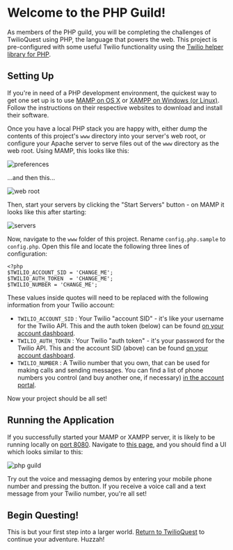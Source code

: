 # Welcome to the PHP Guild!

As members of the PHP guild, you will be completing the challenges of TwilioQuest using PHP, the language that powers the web.  This project is pre-configured with some useful Twilio functionality using the [Twilio helper library for PHP](https://github.com/twilio/twilio-php).

## Setting Up
If you're in need of a PHP development environment, the quickest way to get one set up is to use [MAMP on OS X](http://www.mamp.info/en/index.html) or [XAMPP on Windows (or Linux)](http://www.apachefriends.org/en/xampp-windows.html).  Follow the instructions on their respective websites to download and install their software.

Once you have a local PHP stack you are happy with, either dump the contents of this project's `www` directory into your server's web root, or configure your Apache server to serve files out of the `www` directory as the web root.  Using MAMP, this looks like this:

![preferences](http://demo.kevinwhinnery.com/upload/MAMP-20130827-143058.png)

...and then this...

![web root](http://demo.kevinwhinnery.com/upload/MAMP-20130827-143227.png)

Then, start your servers by clicking the "Start Servers" button - on MAMP it looks like this after starting:

![servers](http://demo.kevinwhinnery.com/upload/MAMP-20130827-143407.png)

Now, navigate to the `www` folder of this project.  Rename `config.php.sample` to `config.php`.  Open this file and locate the following three lines of configuration:

    <?php
    $TWILIO_ACCOUNT_SID = 'CHANGE_ME';
    $TWILIO_AUTH_TOKEN  = 'CHANGE_ME';
    $TWILIO_NUMBER = 'CHANGE_ME';

These values inside quotes will need to be replaced with the following information from your Twilio account:

* `TWILIO_ACCOUNT_SID` : Your Twilio "account SID" - it's like your username for the Twilio API.  This and the auth token (below) can be found [on your account dashboard](https://www.twilio.com/user/account).
* `TWILIO_AUTH_TOKEN` : Your Twilio "auth token" - it's your password for the Twilio API.  This and the account SID (above) can be found [on your account dashboard](https://www.twilio.com/user/account).
* `TWILIO_NUMBER` : A Twilio number that you own, that can be used for making calls and sending messages.  You can find a list of phone numbers you control (and buy another one, if necessary) [in the account portal](https://www.twilio.com/user/account/phone-numbers/incoming).

Now your project should be all set!

## Running the Application

If you successfully started your MAMP or XAMPP server, it is likely to be running locally on [port 8080](http://localhost:8080/).  Navigate to [this page](http://localhost:8080/), and you should find a UI which looks similar to this:

![php guild](http://demo.kevinwhinnery.com/upload/Welcome_to_the_PHP_Guild%21-20130827-143920.png)

Try out the voice and messaging demos by entering your mobile phone number and pressing the button.  If you receive a voice call and a text message from your Twilio number, you're all set!

## Begin Questing!
This is but your first step into a larger world.  [Return to TwilioQuest](http://quest.twilio.com) to continue your adventure.  Huzzah!

